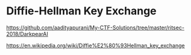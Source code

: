 # Diffie-Hellman Key Exchange

https://github.com/aadityapurani/My-CTF-Solutions/tree/master/ritsec-2018/DarkpearAI

https://en.wikipedia.org/wiki/Diffie%E2%80%93Hellman_key_exchange
